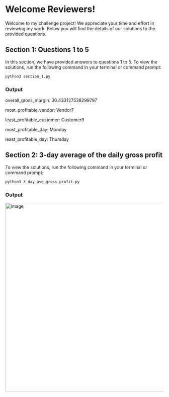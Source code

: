# Welcome Reviewers!

Welcome to my challenge project! We appreciate your time and effort in reviewing my work. Below you will find the details of our solutions to the provided questions.

## Section 1: Questions 1 to 5

In this section, we have provided answers to questions 1 to 5. To view the solutions, run the following command in your terminal or command prompt:

```bash
python3 section_1.py
```

### Output
overall_gross_margin:  30.433127538299797

most_profitable_vendor:  Vendor7

least_profitable_customer:  Customer9

most_profitable_day:  Monday

least_profitable_day:  Thursday

## Section 2:  3-day average of the daily gross profit

To view the solutions, run the following command in your terminal or command prompt:

```bash
python3 3_day_avg_gross_profit.py
```

### Output

<img width="600" alt="image" src="https://github.com/SathishChandar333/All-things-Sapota/assets/149856099/ab202721-ac9d-4e69-a807-10c4981bca9a">

